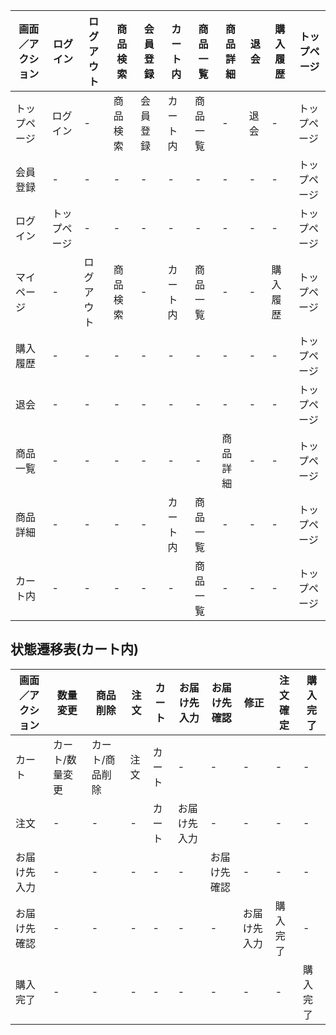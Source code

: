|画面／アクション|ログイン|ログアウト|商品検索|会員登録|カート内|商品一覧|商品詳細|退会|購入履歴|トップページ|
|---------------|-------|---------|-------|-------|-------|-------|--------|----------|-------|----------|
|トップページ|ログイン|-|商品検索|会員登録|カート内|商品一覧|-|退会|-|トップページ|
|会員登録|-|-|-|-|-|-|-|-|-|トップページ|
|ログイン|トップページ|-|-|-|-|-|-|-|-|トップページ|
|マイページ|-|ログアウト|商品検索|-|カート内|商品一覧|-|-|購入履歴|トップページ|
|購入履歴|-|-|-|-|-|-|-|-|-|トップページ|
|退会|-|-|-|-|-|-|-|-|-|トップページ|
|商品一覧|-|-|-|-|-|-|商品詳細|-|-|トップページ|
|商品詳細|-|-|-|-|カート内|商品一覧|-|-|-|トップページ|
|カート内|-|-|-|-|-|商品一覧|-|-|-|トップページ|

## 状態遷移表(カート内)
|画面／アクション|数量変更|商品削除|注文|カート|お届け先入力|お届け先確認|修正|注文確定|購入完了
|--------------|-------|-------|----|------|-----------|-----------|----|-------|------|
|カート|カート/数量変更|カート/商品削除|注文|カート|-|-|-|-|-|
|注文|-|-|-|カート|お届け先入力|-|-|-|-|
|お届け先入力|-|-|-|-|-|お届け先確認|-|-|-|
|お届け先確認|-|-|-|-|-|-|お届け先入力|購入完了|-|
|購入完了|-|-|-|-|-|-|-|-|購入完了|
